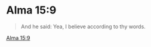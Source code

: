 # Alma 15:9

> And he said: Yea, I believe according to thy words.

[Alma 15:9](https://www.churchofjesuschrist.org/study/scriptures/bofm/alma/15?lang=eng&id=p9#p9)


